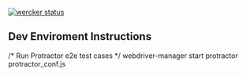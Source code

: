 [![wercker status](https://app.wercker.com/status/e356bd87db869cf8859ca9f8eef83feb/m "wercker status")](https://app.wercker.com/project/bykey/e356bd87db869cf8859ca9f8eef83feb)

Dev Enviroment Instructions
---------------------------------------------
/* Run Protractor e2e test cases */
webdriver-manager start
protractor protractor_conf.js
